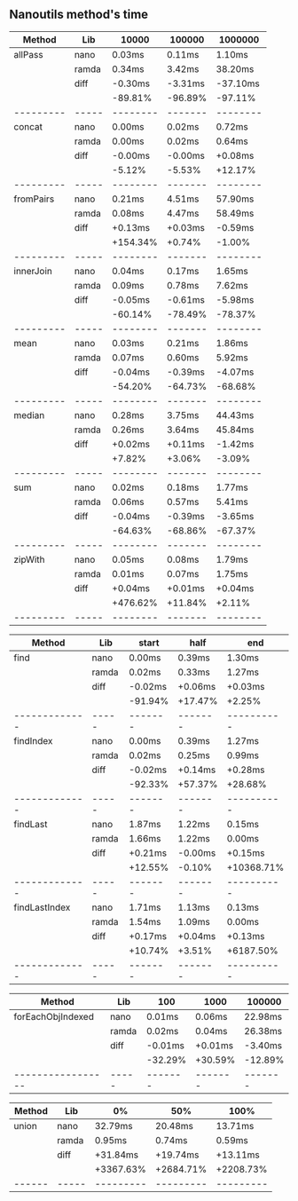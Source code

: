## Nanoutils method's time
| Method    | Lib   |    10000 |  100000 |  1000000 |
| --------- | ----- | -------- | ------- | -------- |
| allPass   | nano  |   0.03ms |  0.11ms |   1.10ms |
|           | ramda |   0.34ms |  3.42ms |  38.20ms |
|           | diff  |  -0.30ms | -3.31ms | -37.10ms |
|           |       |  -89.81% | -96.89% |  -97.11% |
| --------- | ----- | -------- | ------- | -------- |
| concat    | nano  |   0.00ms |  0.02ms |   0.72ms |
|           | ramda |   0.00ms |  0.02ms |   0.64ms |
|           | diff  |  -0.00ms | -0.00ms |  +0.08ms |
|           |       |   -5.12% |  -5.53% |  +12.17% |
| --------- | ----- | -------- | ------- | -------- |
| fromPairs | nano  |   0.21ms |  4.51ms |  57.90ms |
|           | ramda |   0.08ms |  4.47ms |  58.49ms |
|           | diff  |  +0.13ms | +0.03ms |  -0.59ms |
|           |       | +154.34% |  +0.74% |   -1.00% |
| --------- | ----- | -------- | ------- | -------- |
| innerJoin | nano  |   0.04ms |  0.17ms |   1.65ms |
|           | ramda |   0.09ms |  0.78ms |   7.62ms |
|           | diff  |  -0.05ms | -0.61ms |  -5.98ms |
|           |       |  -60.14% | -78.49% |  -78.37% |
| --------- | ----- | -------- | ------- | -------- |
| mean      | nano  |   0.03ms |  0.21ms |   1.86ms |
|           | ramda |   0.07ms |  0.60ms |   5.92ms |
|           | diff  |  -0.04ms | -0.39ms |  -4.07ms |
|           |       |  -54.20% | -64.73% |  -68.68% |
| --------- | ----- | -------- | ------- | -------- |
| median    | nano  |   0.28ms |  3.75ms |  44.43ms |
|           | ramda |   0.26ms |  3.64ms |  45.84ms |
|           | diff  |  +0.02ms | +0.11ms |  -1.42ms |
|           |       |   +7.82% |  +3.06% |   -3.09% |
| --------- | ----- | -------- | ------- | -------- |
| sum       | nano  |   0.02ms |  0.18ms |   1.77ms |
|           | ramda |   0.06ms |  0.57ms |   5.41ms |
|           | diff  |  -0.04ms | -0.39ms |  -3.65ms |
|           |       |  -64.63% | -68.86% |  -67.37% |
| --------- | ----- | -------- | ------- | -------- |
| zipWith   | nano  |   0.05ms |  0.08ms |   1.79ms |
|           | ramda |   0.01ms |  0.07ms |   1.75ms |
|           | diff  |  +0.04ms | +0.01ms |  +0.04ms |
|           |       | +476.62% | +11.84% |   +2.11% |
| --------- | ----- | -------- | ------- | -------- |

| Method        | Lib   |   start |    half |        end |
| ------------- | ----- | ------- | ------- | ---------- |
| find          | nano  |  0.00ms |  0.39ms |     1.30ms |
|               | ramda |  0.02ms |  0.33ms |     1.27ms |
|               | diff  | -0.02ms | +0.06ms |    +0.03ms |
|               |       | -91.94% | +17.47% |     +2.25% |
| ------------- | ----- | ------- | ------- | ---------- |
| findIndex     | nano  |  0.00ms |  0.39ms |     1.27ms |
|               | ramda |  0.02ms |  0.25ms |     0.99ms |
|               | diff  | -0.02ms | +0.14ms |    +0.28ms |
|               |       | -92.33% | +57.37% |    +28.68% |
| ------------- | ----- | ------- | ------- | ---------- |
| findLast      | nano  |  1.87ms |  1.22ms |     0.15ms |
|               | ramda |  1.66ms |  1.22ms |     0.00ms |
|               | diff  | +0.21ms | -0.00ms |    +0.15ms |
|               |       | +12.55% |  -0.10% | +10368.71% |
| ------------- | ----- | ------- | ------- | ---------- |
| findLastIndex | nano  |  1.71ms |  1.13ms |     0.13ms |
|               | ramda |  1.54ms |  1.09ms |     0.00ms |
|               | diff  | +0.17ms | +0.04ms |    +0.13ms |
|               |       | +10.74% |  +3.51% |  +6187.50% |
| ------------- | ----- | ------- | ------- | ---------- |

| Method            | Lib   |     100 |    1000 |  100000 |
| ----------------- | ----- | ------- | ------- | ------- |
| forEachObjIndexed | nano  |  0.01ms |  0.06ms | 22.98ms |
|                   | ramda |  0.02ms |  0.04ms | 26.38ms |
|                   | diff  | -0.01ms | +0.01ms | -3.40ms |
|                   |       | -32.29% | +30.59% | -12.89% |
| ----------------- | ----- | ------- | ------- | ------- |

| Method | Lib   |        0% |       50% |      100% |
| ------ | ----- | --------- | --------- | --------- |
| union  | nano  |   32.79ms |   20.48ms |   13.71ms |
|        | ramda |    0.95ms |    0.74ms |    0.59ms |
|        | diff  |  +31.84ms |  +19.74ms |  +13.11ms |
|        |       | +3367.63% | +2684.71% | +2208.73% |
| ------ | ----- | --------- | --------- | --------- |
